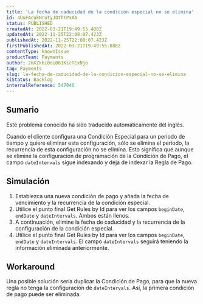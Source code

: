 ```yaml
---
title: 'La fecha de caducidad de la condición especial no se elimina'
id: 4UuFAcukNrutyJOthTPxAA
status: PUBLISHED
createdAt: 2022-03-21T19:49:55.408Z
updatedAt: 2022-11-25T22:08:07.423Z
publishedAt: 2022-11-25T22:08:07.423Z
firstPublishedAt: 2022-03-21T19:49:55.888Z
contentType: knownIssue
productTeam: Payments
author: 2mXZkbi0oi061KicTExNjo
tag: Payments
slug: la-fecha-de-caducidad-de-la-condicion-especial-no-se-elimina
kiStatus: Backlog
internalReference: 547046
---
```


## Sumario

<div class="alert alert-info">
  <p>Este problema conocido ha sido traducido automáticamente del inglés.</p>
</div>


Cuando el cliente configura una Condición Especial para un periodo de tiempo y quiere eliminar esta configuración, sólo se elimina el periodo, la recurrencia de esta configuración no se elimina. Esto significa que aunque se elimine la configuración de programación de la Condición de Pago, el campo `dateIntervals` sigue indexando y deja de indexar la Regla de Pago.



## Simulación



1. Establezca una nueva condición de pago y añada la fecha de vencimiento y la recurrencia de la condición especial.
2. Utilice el punto final Get Rules by Id para ver los campos `beginDate`, `endDate` y `dateIntervals`. Ambos están llenos.
3. A continuación, elimine la fecha de caducidad y la recurrencia de la configuración de la condición especial.
4. Utilice el punto final Get Rules by Id para ver los campos `beginDate`, `endDate` y `dateIntervals`. El campo `dateIntervals` seguirá teniendo la información eliminada anteriormente.



## Workaround


Una posible solución sería duplicar la Condición de Pago, para que la nueva regla no tenga la configuración de `dateIntervals`. Así, la primera condición de pago puede ser eliminada.

